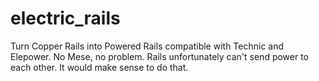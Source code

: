 # electric_rails
Turn Copper Rails into Powered Rails compatible with Technic and Elepower. No Mese, no problem. Rails unfortunately can't send power to each other. It would make sense to do that.
